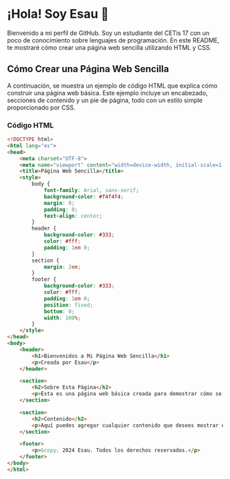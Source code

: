 # ¡Hola! Soy Esau 👋

Bienvenido a mi perfil de GitHub. Soy un estudiante del CETis 17 con un poco de conocimiento sobre lenguajes de programación. En este README, te mostraré cómo crear una página web sencilla utilizando HTML y CSS.

## Cómo Crear una Página Web Sencilla

A continuación, se muestra un ejemplo de código HTML que explica cómo construir una página web básica. Este ejemplo incluye un encabezado, secciones de contenido y un pie de página, todo con un estilo simple proporcionado por CSS.

### Código HTML

```html
<!DOCTYPE html>
<html lang="es">
<head>
    <meta charset="UTF-8">
    <meta name="viewport" content="width=device-width, initial-scale=1.0">
    <title>Página Web Sencilla</title>
    <style>
        body {
            font-family: Arial, sans-serif;
            background-color: #f4f4f4;
            margin: 0;
            padding: 0;
            text-align: center;
        }
        header {
            background-color: #333;
            color: #fff;
            padding: 1em 0;
        }
        section {
            margin: 2em;
        }
        footer {
            background-color: #333;
            color: #fff;
            padding: 1em 0;
            position: fixed;
            bottom: 0;
            width: 100%;
        }
    </style>
</head>
<body>
    <header>
        <h1>Bienvenidos a Mi Página Web Sencilla</h1>
        <p>Creada por Esau</p>
    </header>

    <section>
        <h2>Sobre Esta Página</h2>
        <p>Esta es una página web básica creada para demostrar cómo se puede hacer una página web sencilla con HTML y CSS.</p>
    </section>

    <section>
        <h2>Contenido</h2>
        <p>Aquí puedes agregar cualquier contenido que desees mostrar en tu página web.</p>
    </section>

    <footer>
        <p>&copy; 2024 Esau. Todos los derechos reservados.</p>
    </footer>
</body>
</html>
